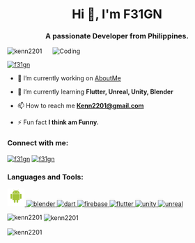 <h1 align="center">Hi 👋, I'm F31GN</h1>
<h3 align="center">A passionate Developer from Philippines.</h3>
<img align="right" alt="Coding" width="400" src="https://64.media.tumblr.com/ba8c705edd2bed0a28d9458811155d69/tumblr_pap19zg4ae1w3zg6go1_500.gif">

<p align="left"> <img src="https://komarev.com/ghpvc/?username=kenn2201&label=Profile%20views&color=0e75b6&style=flat" alt="kenn2201" /> </p>

<p align="left"> <a href="https://twitter.com/f31gn" target="blank"><img src="https://img.shields.io/twitter/follow/f31gn?logo=twitter&style=for-the-badge" alt="f31gn" /></a> </p>

- 🔭 I’m currently working on [AboutMe](https://github.com/Kenn2201/AboutME)

- 🌱 I’m currently learning **Flutter, Unreal, Unity, Blender**

- 📫 How to reach me **Kenn2201@gmail.com**

- ⚡ Fun fact **I think am Funny.**

<h3 align="left">Connect with me:</h3>
<p align="left">
<a href="https://twitter.com/f31gn" target="blank"><img align="center" src="https://raw.githubusercontent.com/rahuldkjain/github-profile-readme-generator/master/src/images/icons/Social/twitter.svg" alt="f31gn" height="30" width="40" /></a>
<a href="https://fb.com/f31gn" target="blank"><img align="center" src="https://raw.githubusercontent.com/rahuldkjain/github-profile-readme-generator/master/src/images/icons/Social/facebook.svg" alt="f31gn" height="30" width="40" /></a>
</p>

<h3 align="left">Languages and Tools:</h3>
<p align="left"> <a href="https://developer.android.com" target="_blank" rel="noreferrer"> <img src="https://raw.githubusercontent.com/devicons/devicon/master/icons/android/android-original-wordmark.svg" alt="android" width="40" height="40"/> </a> <a href="https://www.blender.org/" target="_blank" rel="noreferrer"> <img src="https://download.blender.org/branding/community/blender_community_badge_white.svg" alt="blender" width="40" height="40"/> </a> <a href="https://dart.dev" target="_blank" rel="noreferrer"> <img src="https://www.vectorlogo.zone/logos/dartlang/dartlang-icon.svg" alt="dart" width="40" height="40"/> </a> <a href="https://firebase.google.com/" target="_blank" rel="noreferrer"> <img src="https://www.vectorlogo.zone/logos/firebase/firebase-icon.svg" alt="firebase" width="40" height="40"/> </a> <a href="https://flutter.dev" target="_blank" rel="noreferrer"> <img src="https://www.vectorlogo.zone/logos/flutterio/flutterio-icon.svg" alt="flutter" width="40" height="40"/> </a> <a href="https://unity.com/" target="_blank" rel="noreferrer"> <img src="https://www.vectorlogo.zone/logos/unity3d/unity3d-icon.svg" alt="unity" width="40" height="40"/> </a> <a href="https://unrealengine.com/" target="_blank" rel="noreferrer"> <img src="https://raw.githubusercontent.com/kenangundogan/fontisto/036b7eca71aab1bef8e6a0518f7329f13ed62f6b/icons/svg/brand/unreal-engine.svg" alt="unreal" width="40" height="40"/> </a> </p>

<p><img align="left" src="https://github-readme-stats.vercel.app/api/top-langs?username=kenn2201&show_icons=true&locale=en&layout=compact" alt="kenn2201" /></p>

<p>&nbsp;<img align="center" src="https://github-readme-stats.vercel.app/api?username=kenn2201&show_icons=true&locale=en" alt="kenn2201" /></p>

<p><img align="center" src="https://github-readme-streak-stats.herokuapp.com/?user=kenn2201&" alt="kenn2201" /></p>
